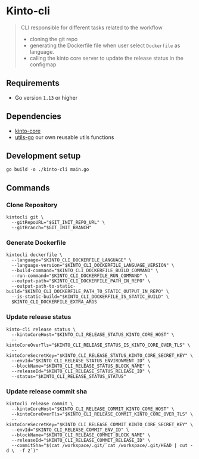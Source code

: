 # Kinto-cli

> CLI responsible for different tasks related to the workflow
> - cloning the git repo
> - generating the Dockerfile file when user select `Dockerfile` as language.
> - calling the kinto core server to update the release status in the configmap 

## Requirements

* Go version `1.13` or higher

## Dependencies
- [kinto-core](https://github.com/kintoproj/kinto-core)
- [utils-go](https://github.com/kintohub/utils-go) our own reusable utils functions

## Development setup

```shell script
go build -o ./kinto-cli main.go
```

## Commands

### Clone Repository

```shell script
kintocli git \
  --gitRepoURL="$GIT_INIT_REPO_URL" \
  --gitBranch="$GIT_INIT_BRANCH"
```

### Generate Dockerfile

```shell script
kintocli dockerfile \
  --language="$KINTO_CLI_DOCKERFILE_LANGUAGE" \
  --language-version="$KINTO_CLI_DOCKERFILE_LANGUAGE_VERSION" \
  --build-command="$KINTO_CLI_DOCKERFILE_BUILD_COMMAND" \
  --run-command="$KINTO_CLI_DOCKERFILE_RUN_COMMAND" \
  --output-path="$KINTO_CLI_DOCKERFILE_PATH_IN_REPO" \
  --output-path-to-static-build="$KINTO_CLI_DOCKERFILE_PATH_TO_STATIC_OUTPUT_IN_REPO" \
  --is-static-build="$KINTO_CLI_DOCKERFILE_IS_STATIC_BUILD" \
  $KINTO_CLI_DOCKERFILE_EXTRA_ARGS
```

### Update release status

```shell script
kinto-cli release status \
  --kintoCoreHost="$KINTO_CLI_RELEASE_STATUS_KINTO_CORE_HOST" \
  --kintoCoreOverTls="$KINTO_CLI_RELEASE_STATUS_IS_KINTO_CORE_OVER_TLS" \
  --kintoCoreSecretKey="$KINTO_CLI_RELEASE_STATUS_KINTO_CORE_SECRET_KEY" \
  --envId="$KINTO_CLI_RELEASE_STATUS_ENVIRONMENT_ID" \
  --blockName="$KINTO_CLI_RELEASE_STATUS_BLOCK_NAME" \
  --releaseId="$KINTO_CLI_RELEASE_STATUS_RELEASE_ID" \
  --status="$KINTO_CLI_RELEASE_STATUS_STATUS"
```

### Update release commit sha

```shell script
kintocli release commit \
  --kintoCoreHost="$KINTO_CLI_RELEASE_COMMIT_KINTO_CORE_HOST" \
  --kintoCoreOverTls="$KINTO_CLI_RELEASE_COMMIT_KINTO_CORE_OVER_TLS" \
  --kintoCoreSecretKey="$KINTO_CLI_RELEASE_COMMIT_KINTO_CORE_SECRET_KEY" \
  --envId="$KINTO_CLI_RELEASE_COMMIT_ENV_ID" \
  --blockName="$KINTO_CLI_RELEASE_COMMIT_BLOCK_NAME" \
  --releaseId="$KINTO_CLI_RELEASE_COMMIT_RELEASE_ID" \
  --commitSha="$(cat /workspace/.git/`cat /workspace/.git/HEAD | cut -d \  -f 2`)"
```